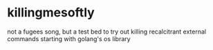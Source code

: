 # killingmesoftly
not a fugees song, but a test bed to try out killing recalcitrant external commands starting with golang's os library
